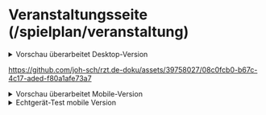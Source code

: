 # Veranstaltungsseite (/spielplan/veranstaltung)

<!-- ------------------------ -->
<!-- Preview: revised desktop -->
<!-- ------------------------ -->

<details>
  <summary class="collapsibleBtn">Vorschau überarbeitet Desktop-Version</summary>

  <br>
  Überarbeitungen/Updates:
  <br>
  - Unterüberschrift
  - Überarbeitet respsonive Typografie (Größen, Abstände)<br>
  <br>
  
  <video 
    src     ="https://github.com/joh-sch/rzt.de-doku/assets/39758027/0ccfbc38-d8bb-4c43-b004-63124d875c93" 
    controls="controls" 
    style   ="max-width: 100%;">
  </video>
</details>




https://github.com/joh-sch/rzt.de-doku/assets/39758027/08c0fcb0-b67c-4c17-aded-f80a1afe73a7


<!-- ----------------------- -->
<!-- Preview: revised mobile -->
<!-- ----------------------- -->

<details>
  <summary class="collapsibleBtn">Vorschau überarbeitet Mobile-Version</summary>

  <br>
  Überarbeitungen/Updates:
  <br>
  - Neues Unterseiten-Menü<br>
  - Scroll-Balken<br>
  - Überarbeitet respsonive Typografie (Größen, Abstände)<br>
  <br>
  
  <video 
    src     ="https://github.com/joh-sch/rzt.de-doku/assets/39758027/363ba0d6-b9c1-4251-b18e-3ca4f7cde2ae" 
    controls="controls" 
    style   ="max-width: 100%;">
  </video>
</details>

<!-- --------------- -->
<!-- Test: iPhone 12 -->
<!-- --------------- -->

<details>
  <summary class="collapsibleBtn">Echtgerät-Test mobile Version</summary>

  <br>
  Getestet auf:   Apple iPhone 12<br>
  Internetverb.:  Mobile Daten (5G)<br>
  <br>
  
  <video 
    src     ="https://github.com/joh-sch/rzt.de-doku/assets/39758027/e25cc8ca-dfa9-4e53-bf2d-dcb3aeb28f83" 
    controls="controls" 
    style   ="max-width: 50%;">
  </video>
</details>
